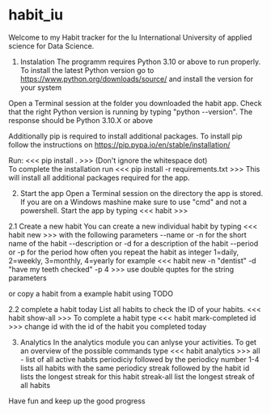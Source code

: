 # habit_iu
Welcome to my Habit tracker for the Iu International University of applied science for Data Science. 

1. Instalation
The programm requires Python 3.10 or above to run properly. 
To install the latest Python version go to https://www.python.org/downloads/source/ and install the version for your system

Open a Terminal session at the folder you downloaded the habit app. 
Check that the right Python version is running by typing "python --version". 
The response should be Python 3.10.X or above

Additionally pip is required to install additional packages. 
To install pip follow the instructions on https://pip.pypa.io/en/stable/installation/

Run: <<< pip install . >>> (Don't ignore the whitespace dot)  
To complete the installation run <<< pip install -r requirements.txt >>>
This will install all additional packages required for the app. 

2. Start the app
Open a Terminal session on the directory the app is stored. 
If you are on a Windows mashine make sure to use "cmd" and not a powershell. 
Start the app by typing <<< habit >>>

2.1 Create a new habit
You can create a new individual habit by typing <<< habit new >>> with the following parameters
--name or -n for the short name of the habit
--description or -d for a description of the habit
--period or -p for the period how often you repeat the habit as integer 1=daily, 2=weekly, 3=monthly, 4=yearly
for example <<< habit new -n "dentist" -d "have my teeth checked" -p 4 >>> use double quptes for the string parameters

or copy a habit from a example habit using
TODO

2.2 complete a habit today
List all habits to check the ID of your habits. <<< habit show-all >>>
To complete a habit type <<< habit mark-completed id >>> change id with the id of the habit you completed today

3. Analytics
In the analytics module you can anlyse your activities. 
To get an overview of the possible commands type <<< habit analytics >>>
all - list of all active habits
periodiciy followed by the periodicy number 1-4 lists all habits with the same periodicy
streak followed by the habit id lists the longest streak for this habit
streak-all list the longest streak of all habits

Have fun and keep up the good progress




